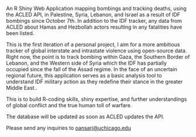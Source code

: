 An R Shiny Web Application mapping bombings and tracking deaths, using the ACLED API, in Palestine, Syria, Lebanon, and Israel as a result of IDF bombings since October 7th. In addition to the IDF tracker, any data from ACLED about Hamas and Hezbollah actors resulting in any fatalities have been listed.

This is the first iteration of a personal project, I aim for a more ambitious tracker of global interstate and intrastate violence using open-source data. Right now, the point is to track bombing within Gaza, the Southern Border of Lebanon, and the Western side of Syria which the IDF has partially occupied since the fall of the Assad regime. In the face of an uncertain regional future, this application serves as a basic analysis tool to understand IDF military action as they redefine their stance in the greater Middle East..

This is to build R-coding skills, shiny expertise, and further understandings of global conflict and the true human toll of warfare.

The database will be updated as soon as ACLED updates the API.

Please send any inquiries to oansari@uchicago.edu
